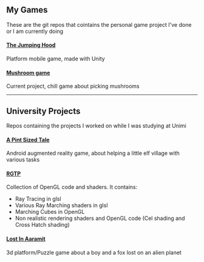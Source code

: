 <h2> My Games </h2>

These are the git repos that cointains the personal game project I've done or I am currently doing 
<h4> <a href="https://github.com/Idkwnisu/JumpHood">The Jumping Hood</a></h4>
Platform mobile game, made with Unity

<h4> <a href="https://github.com/Idkwnisu/JumpHood">Mushroom game</a></h4>
Current project, chill game about picking mushrooms

<hr>

<h2> University Projects </h2>

Repos containing the projects I worked on while I was studying at Unimi



<h4> <a href="https://github.com/Idkwnisu/ElfVillageAR">A Pint Sized Tale</a></h4>
Android augmented reality game, about helping a little elf village with various tasks

<h4> <a href="https://github.com/Idkwnisu/ElfVillageAR">RGTP</a></h4>
Collection of OpenGL code and shaders. It contains: 
<ul>
  <li> Ray Tracing in glsl</li>
  <li> Various Ray Marching shaders in glsl</li>
  <li> Marching Cubes in OpenGL</li>
  <li> Non realistic rendering shaders and OpenGL code (Cel shading and Cross Hatch shading) </li>
</ul>

<h4> <a href="https://github.com/Idkwnisu/LostInAaramit">Lost In Aaramit</a></h4>
3d platform/Puzzle game about a boy and a fox lost on an alien planet
